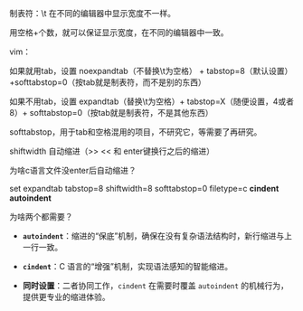 制表符：\t 在不同的编辑器中显示宽度不一样。

用空格+个数，就可以保证显示宽度，在不同的编辑器中一致。



vim：

如果就用tab，设置 noexpandtab（不替换\t为空格） + tabstop=8（默认设置）+softtabstop=0（按tab就是制表符，而不是别的东西）

如果不用tab，设置 expandtab（替换\t为空格）+ tabstop=X（随便设置，4或者8）+ softtabstop=0（按tab就是制表符，不是其他东西）

softtabstop，用于tab和空格混用的项目，不研究它，等需要了再研究。

shiftwidth 自动缩进（>> << 和 enter键换行之后的缩进）



为啥c语言文件没enter后自动缩进？

set expandtab tabstop=8 shiftwidth=8 softtabstop=0 filetype=c **cindent autoindent**

为啥两个都需要？

- **`autoindent`**：缩进的“保底”机制，确保在没有复杂语法结构时，新行缩进与上一行一致。

- **`cindent`**：C 语言的“增强”机制，实现语法感知的智能缩进。

- **同时设置**：二者协同工作，`cindent` 在需要时覆盖 `autoindent` 的机械行为，提供更专业的缩进体验。






